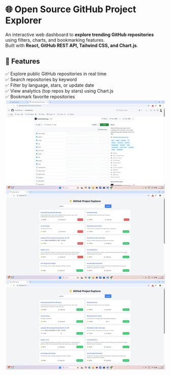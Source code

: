 # 🌐 Open Source GitHub Project Explorer

An interactive web dashboard to **explore trending GitHub repositories** using filters, charts, and bookmarking features.  
Built with **React, GitHub REST API, Tailwind CSS, and Chart.js**.

## 🚀 Features

✅ Explore public GitHub repositories in real time  
✅ Search repositories by keyword  
✅ Filter by language, stars, or update date  
✅ View analytics (top repos by stars) using Chart.js  
✅ Bookmark favorite repositories
![Image Alt](https://github.com/TapasRanjanMahanta/Github-Project-Explorer/blob/main/Screenshot%202025-10-27%20173129_Screenshot%202025-10-27%20173058_Screenshot%202025-10-27%20173027.jpeg?raw=true)
